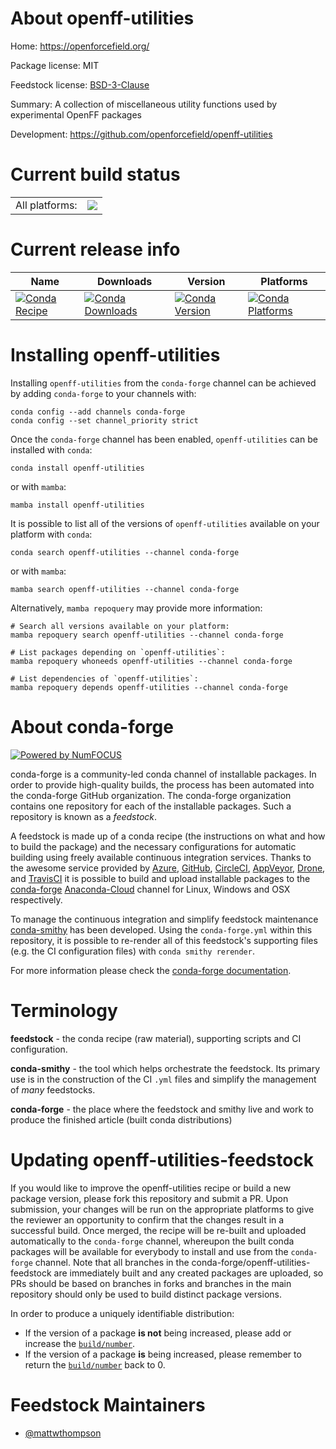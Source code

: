 About openff-utilities
======================

Home: https://openforcefield.org/

Package license: MIT

Feedstock license: [BSD-3-Clause](https://github.com/conda-forge/openff-utilities-feedstock/blob/main/LICENSE.txt)

Summary: A collection of miscellaneous utility functions used by experimental OpenFF packages

Development: https://github.com/openforcefield/openff-utilities

Current build status
====================


<table><tr><td>All platforms:</td>
    <td>
      <a href="https://dev.azure.com/conda-forge/feedstock-builds/_build/latest?definitionId=12776&branchName=main">
        <img src="https://dev.azure.com/conda-forge/feedstock-builds/_apis/build/status/openff-utilities-feedstock?branchName=main">
      </a>
    </td>
  </tr>
</table>

Current release info
====================

| Name | Downloads | Version | Platforms |
| --- | --- | --- | --- |
| [![Conda Recipe](https://img.shields.io/badge/recipe-openff--utilities-green.svg)](https://anaconda.org/conda-forge/openff-utilities) | [![Conda Downloads](https://img.shields.io/conda/dn/conda-forge/openff-utilities.svg)](https://anaconda.org/conda-forge/openff-utilities) | [![Conda Version](https://img.shields.io/conda/vn/conda-forge/openff-utilities.svg)](https://anaconda.org/conda-forge/openff-utilities) | [![Conda Platforms](https://img.shields.io/conda/pn/conda-forge/openff-utilities.svg)](https://anaconda.org/conda-forge/openff-utilities) |

Installing openff-utilities
===========================

Installing `openff-utilities` from the `conda-forge` channel can be achieved by adding `conda-forge` to your channels with:

```
conda config --add channels conda-forge
conda config --set channel_priority strict
```

Once the `conda-forge` channel has been enabled, `openff-utilities` can be installed with `conda`:

```
conda install openff-utilities
```

or with `mamba`:

```
mamba install openff-utilities
```

It is possible to list all of the versions of `openff-utilities` available on your platform with `conda`:

```
conda search openff-utilities --channel conda-forge
```

or with `mamba`:

```
mamba search openff-utilities --channel conda-forge
```

Alternatively, `mamba repoquery` may provide more information:

```
# Search all versions available on your platform:
mamba repoquery search openff-utilities --channel conda-forge

# List packages depending on `openff-utilities`:
mamba repoquery whoneeds openff-utilities --channel conda-forge

# List dependencies of `openff-utilities`:
mamba repoquery depends openff-utilities --channel conda-forge
```


About conda-forge
=================

[![Powered by
NumFOCUS](https://img.shields.io/badge/powered%20by-NumFOCUS-orange.svg?style=flat&colorA=E1523D&colorB=007D8A)](https://numfocus.org)

conda-forge is a community-led conda channel of installable packages.
In order to provide high-quality builds, the process has been automated into the
conda-forge GitHub organization. The conda-forge organization contains one repository
for each of the installable packages. Such a repository is known as a *feedstock*.

A feedstock is made up of a conda recipe (the instructions on what and how to build
the package) and the necessary configurations for automatic building using freely
available continuous integration services. Thanks to the awesome service provided by
[Azure](https://azure.microsoft.com/en-us/services/devops/), [GitHub](https://github.com/),
[CircleCI](https://circleci.com/), [AppVeyor](https://www.appveyor.com/),
[Drone](https://cloud.drone.io/welcome), and [TravisCI](https://travis-ci.com/)
it is possible to build and upload installable packages to the
[conda-forge](https://anaconda.org/conda-forge) [Anaconda-Cloud](https://anaconda.org/)
channel for Linux, Windows and OSX respectively.

To manage the continuous integration and simplify feedstock maintenance
[conda-smithy](https://github.com/conda-forge/conda-smithy) has been developed.
Using the ``conda-forge.yml`` within this repository, it is possible to re-render all of
this feedstock's supporting files (e.g. the CI configuration files) with ``conda smithy rerender``.

For more information please check the [conda-forge documentation](https://conda-forge.org/docs/).

Terminology
===========

**feedstock** - the conda recipe (raw material), supporting scripts and CI configuration.

**conda-smithy** - the tool which helps orchestrate the feedstock.
                   Its primary use is in the construction of the CI ``.yml`` files
                   and simplify the management of *many* feedstocks.

**conda-forge** - the place where the feedstock and smithy live and work to
                  produce the finished article (built conda distributions)


Updating openff-utilities-feedstock
===================================

If you would like to improve the openff-utilities recipe or build a new
package version, please fork this repository and submit a PR. Upon submission,
your changes will be run on the appropriate platforms to give the reviewer an
opportunity to confirm that the changes result in a successful build. Once
merged, the recipe will be re-built and uploaded automatically to the
`conda-forge` channel, whereupon the built conda packages will be available for
everybody to install and use from the `conda-forge` channel.
Note that all branches in the conda-forge/openff-utilities-feedstock are
immediately built and any created packages are uploaded, so PRs should be based
on branches in forks and branches in the main repository should only be used to
build distinct package versions.

In order to produce a uniquely identifiable distribution:
 * If the version of a package **is not** being increased, please add or increase
   the [``build/number``](https://docs.conda.io/projects/conda-build/en/latest/resources/define-metadata.html#build-number-and-string).
 * If the version of a package **is** being increased, please remember to return
   the [``build/number``](https://docs.conda.io/projects/conda-build/en/latest/resources/define-metadata.html#build-number-and-string)
   back to 0.

Feedstock Maintainers
=====================

* [@mattwthompson](https://github.com/mattwthompson/)


